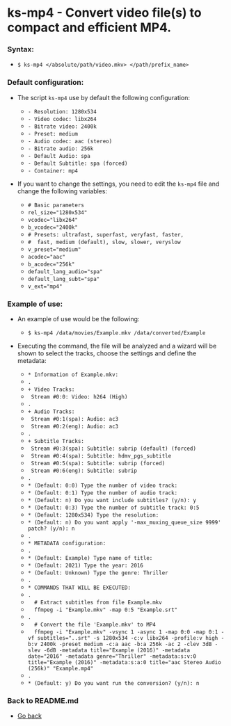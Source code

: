 ks-mp4 - Convert video file(s) to compact and efficient MP4.
============================================================

### Syntax:

  * `$ ks-mp4 </absolute/path/video.mkv> </path/prefix_name>`

### Default configuration:

  * The script `ks-mp4` use by default the following configuration:
  
    * `- Resolution: 1280x534`
    * `- Video codec: libx264`
    * `- Bitrate video: 2400k`
    * `- Preset: medium`
    * `- Audio codec: aac (stereo)`
    * `- Bitrate audio: 256k`
    * `- Default Audio: spa`
    * `- Default Subtitle: spa (forced)`
    * `- Container: mp4`
    
  * If you want to change the settings, you need to edit the `ks-mp4` file and change the following variables:

    * `# Basic parameters`
    * `rel_size="1280x534"`
    * `vcodec="libx264"`
    * `b_vcodec="2400k"`
    * `# Presets: ultrafast, superfast, veryfast, faster,`
    * `#  fast, medium (default), slow, slower, veryslow`
    * `v_preset="medium"`
    * `acodec="aac"`
    * `b_acodec="256k"`
    * `default_lang_audio="spa"`
    * `default_lang_subt="spa"`
    * `v_ext="mp4"`
    
### Example of use:

  * An example of use would be the following:
  
    * `$ ks-mp4 /data/movies/Example.mkv /data/converted/Example`
    
  * Executing the command, the file will be analyzed and a wizard will be shown to select the tracks, choose the settings and define the metadata:

    * `* Information of Example.mkv:`
    * `.`
    * `+ Video Tracks:`
    * ` Stream #0:0: Video: h264 (High)`
    * `.`
    * `+ Audio Tracks:`
    * ` Stream #0:1(spa): Audio: ac3`
    * ` Stream #0:2(eng): Audio: ac3`
    * `.`
    * `+ Subtitle Tracks:`
    * ` Stream #0:3(spa): Subtitle: subrip (default) (forced)`
    * ` Stream #0:4(spa): Subtitle: hdmv_pgs_subtitle`
    * ` Stream #0:5(spa): Subtitle: subrip (forced)`
    * ` Stream #0:6(eng): Subtitle: subrip`
    * `.`
    * `* (Default: 0:0) Type the number of video track: `
    * `* (Default: 0:1) Type the number of audio track: `
    * `* (Default: n) Do you want include subtitles? (y/n): y`
    * `* (Default: 0:3) Type the number of subtitle track: 0:5`
    * `* (Default: 1280x534) Type the resolution: `
    * `* (Default: n) Do you want apply '-max_muxing_queue_size 9999' patch? (y/n): n`
    * `.`
    * `* METADATA configuration:`
    * `.`
    * `* (Default: Example) Type name of title: `
    * `* (Default: 2021) Type the year: 2016`
    * `* (Default: Unknown) Type the genre: Thriller`
    * `.`
    * `* COMMANDS THAT WILL BE EXECUTED:`
    * `.`
    * `  # Extract subtitles from file Example.mkv`
    * `  ffmpeg -i "Example.mkv" -map 0:5 "Example.srt"`
    * `.`
    * `  # Convert the file 'Example.mkv' to MP4`
    * `  ffmpeg -i "Example.mkv" -vsync 1 -async 1 -map 0:0 -map 0:1 -vf subtitles="..srt" -s 1280x534 -c:v libx264 -profile:v high -b:v 2400k -preset medium -c:a aac -b:a 256k -ac 2 -clev 3dB -slev -6dB -metadata title="Example (2016)" -metadata date="2016" -metadata genre="Thriller" -metadata:s:v:0 title="Example (2016)" -metadata:s:a:0 title="aac Stereo Audio (256k)" "Example.mp4"`
    * `.`
    * `* (Default: y) Do you want run the conversion? (y/n): n`
    
### Back to README.md
    
* [Go back](https://github.com/q3aql/ks-tools/blob/main/README.md)
  
